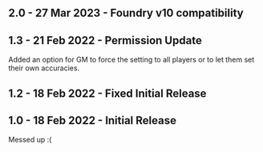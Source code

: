 ## 2.0 - 27 Mar 2023 - Foundry v10 compatibility

## 1.3 - 21 Feb 2022 - Permission Update
Added an option for GM to force the setting to all players or to let them set their own accuracies.

## 1.2 - 18 Feb 2022 - Fixed Initial Release

## 1.0 - 18 Feb 2022 - Initial Release
Messed up :(
